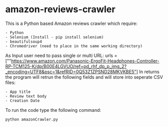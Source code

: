 # amazon-reviews-crawler

This is a Python based Amazon reviews crawler which require:

    - Python
    - Selenium (Install - pip install selenium)
    - beautifulsoup4
    - Chromedriver (need to place in the same working directory)

As Input user need to pass single or multi URL: urls = [""https://www.amazon.com/Panasonic-ErgoFit-Headphones-Controller-RP-TCM125-K/dp/B00E4LGVUO/ref=pd_rhf_dp_p_img_2?_encoding=UTF8&psc=1&refRID=0Q53Z1ZPSND28MKVKBE5"] In returns the program will retrun the following fields and will store into seperate CSV files:

    - App title
    - Review text body
    - Creation Date
    
To run the code type the following command:

    python amazonCrawler.py
